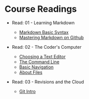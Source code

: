 # Course Readings

- Read: 01 - Learning Markdown

  - [Markdown Basic Syntax](https://www.markdownguide.org/basic-syntax/)
  - [Mastering Markdown on Github](https://guides.github.com/features/mastering-markdown/)

- Read: 02 - The Coder's Computer

  - [Choosing a Text Editor](https://codefellows.github.io/code-102-guide/curriculum/class-02/Choosing-A-Text-Editor--The-Older-Coder.pdf)
  - [The Command Line](https://ryanstutorials.net/linuxtutorial/commandline.php)
  - [Basic Navigation](https://ryanstutorials.net/linuxtutorial/navigation.php)
  - [About Files](https://ryanstutorials.net/linuxtutorial/aboutfiles.php)
  
- Read: 03 - Revisions and the Cloud

  - [Git Intro](https://blog.udemy.com/git-tutorial-a-comprehensive-guide/)
